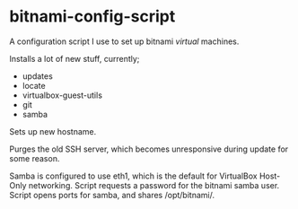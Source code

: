 # bitnami-config-script
A configuration script I use to set up bitnami *virtual* machines.   

Installs a lot of new stuff, currently;
* updates
* locate
* virtualbox-guest-utils
* git
* samba

Sets up new hostname.

Purges the old SSH server, which becomes unresponsive during update for some reason.

Samba is configured to use eth1, which is the default for VirtualBox Host-Only networking. Script requests a password
for the bitnami samba user. Script opens ports for samba, and shares /opt/bitnami/.

